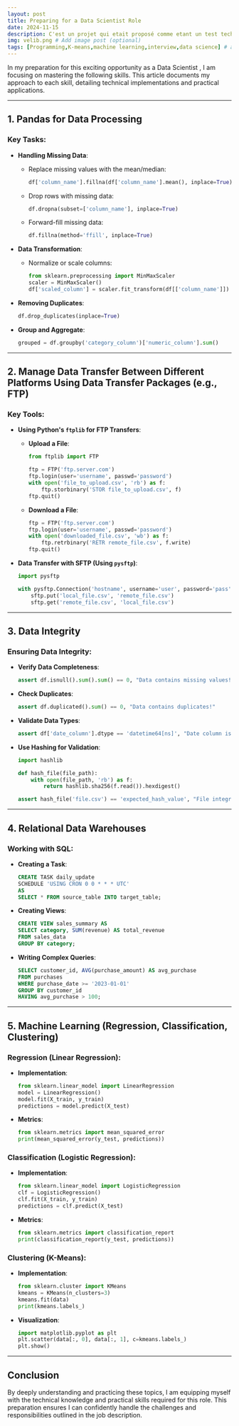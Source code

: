 ```yaml
---
layout: post
title: Preparing for a Data Scientist Role 
date: 2024-11-15
description: C'est un projet qui etait proposé comme etant un test technique pour le poste stagiaire data scientist
img: velib.png # Add image post (optional)
tags: [Programming,K-means,machine learning,interview,data science] # add tag
---
```



In my preparation for this exciting opportunity as a Data Scientist , I am focusing on mastering the following skills. This article documents my approach to each skill, detailing technical implementations and practical applications.

---

## **1. Pandas for Data Processing**

### **Key Tasks**:
- **Handling Missing Data**:
  - Replace missing values with the mean/median:
    ```python
    df['column_name'].fillna(df['column_name'].mean(), inplace=True)
    ```
  - Drop rows with missing data:
    ```python
    df.dropna(subset=['column_name'], inplace=True)
    ```
  - Forward-fill missing data:
    ```python
    df.fillna(method='ffill', inplace=True)
    ```

- **Data Transformation**:
  - Normalize or scale columns:
    ```python
    from sklearn.preprocessing import MinMaxScaler
    scaler = MinMaxScaler()
    df['scaled_column'] = scaler.fit_transform(df[['column_name']])
    ```

- **Removing Duplicates**:
    ```python
    df.drop_duplicates(inplace=True)
    ```

- **Group and Aggregate**:
    ```python
    grouped = df.groupby('category_column')['numeric_column'].sum()
    ```

---

## **2. Manage Data Transfer Between Different Platforms Using Data Transfer Packages (e.g., FTP)**

### **Key Tools**:
- **Using Python's `ftplib` for FTP Transfers**:
  - **Upload a File**:
    ```python
    from ftplib import FTP
    
    ftp = FTP('ftp.server.com')
    ftp.login(user='username', passwd='password')
    with open('file_to_upload.csv', 'rb') as f:
        ftp.storbinary('STOR file_to_upload.csv', f)
    ftp.quit()
    ```
  - **Download a File**:
    ```python
    ftp = FTP('ftp.server.com')
    ftp.login(user='username', passwd='password')
    with open('downloaded_file.csv', 'wb') as f:
        ftp.retrbinary('RETR remote_file.csv', f.write)
    ftp.quit()
    ```

- **Data Transfer with SFTP (Using `pysftp`)**:
    ```python
    import pysftp
    
    with pysftp.Connection('hostname', username='user', password='pass') as sftp:
        sftp.put('local_file.csv', 'remote_file.csv')
        sftp.get('remote_file.csv', 'local_file.csv')
    ```

---

## **3. Data Integrity**

### **Ensuring Data Integrity**:
- **Verify Data Completeness**:
    ```python
    assert df.isnull().sum().sum() == 0, "Data contains missing values!"
    ```
- **Check Duplicates**:
    ```python
    assert df.duplicated().sum() == 0, "Data contains duplicates!"
    ```

- **Validate Data Types**:
    ```python
    assert df['date_column'].dtype == 'datetime64[ns]', "Date column is not in the correct format!"
    ```

- **Use Hashing for Validation**:
    ```python
    import hashlib
    
    def hash_file(file_path):
        with open(file_path, 'rb') as f:
            return hashlib.sha256(f.read()).hexdigest()
    
    assert hash_file('file.csv') == 'expected_hash_value', "File integrity compromised!"
    ```

---

## **4. Relational Data Warehouses**

### **Working with SQL**:
- **Creating a Task**:
    ```sql
    CREATE TASK daily_update
    SCHEDULE 'USING CRON 0 0 * * * UTC'
    AS
    SELECT * FROM source_table INTO target_table;
    ```

- **Creating Views**:
    ```sql
    CREATE VIEW sales_summary AS
    SELECT category, SUM(revenue) AS total_revenue
    FROM sales_data
    GROUP BY category;
    ```

- **Writing Complex Queries**:
    ```sql
    SELECT customer_id, AVG(purchase_amount) AS avg_purchase
    FROM purchases
    WHERE purchase_date >= '2023-01-01'
    GROUP BY customer_id
    HAVING avg_purchase > 100;
    ```

---

## **5. Machine Learning (Regression, Classification, Clustering)**

### **Regression (Linear Regression)**:
- **Implementation**:
    ```python
    from sklearn.linear_model import LinearRegression
    model = LinearRegression()
    model.fit(X_train, y_train)
    predictions = model.predict(X_test)
    ```

- **Metrics**:
    ```python
    from sklearn.metrics import mean_squared_error
    print(mean_squared_error(y_test, predictions))
    ```

### **Classification (Logistic Regression)**:
- **Implementation**:
    ```python
    from sklearn.linear_model import LogisticRegression
    clf = LogisticRegression()
    clf.fit(X_train, y_train)
    predictions = clf.predict(X_test)
    ```

- **Metrics**:
    ```python
    from sklearn.metrics import classification_report
    print(classification_report(y_test, predictions))
    ```

### **Clustering (K-Means)**:
- **Implementation**:
    ```python
    from sklearn.cluster import KMeans
    kmeans = KMeans(n_clusters=3)
    kmeans.fit(data)
    print(kmeans.labels_)
    ```

- **Visualization**:
    ```python
    import matplotlib.pyplot as plt
    plt.scatter(data[:, 0], data[:, 1], c=kmeans.labels_)
    plt.show()
    ```

---

## Conclusion

By deeply understanding and practicing these topics, I am equipping myself with the technical knowledge and practical skills required for this role. This preparation ensures I can confidently handle the challenges and responsibilities outlined in the job description.
